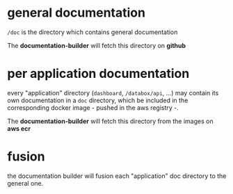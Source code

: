 # general documentation
`/doc` is the directory which contains general documentation

The **documentation-builder** will fetch this directory on **github**

# per application documentation

every "application" directory (`dashboard`, `/databox/api`, ...)
may contain its own documentation in a `doc` directory, 
which be included in the corresponding docker image - pushed in the aws registry -.

The **documentation-builder** will fetch this directory 
from the images on **aws ecr**

# fusion

the documentation builder will fusion each "application" doc directory to the general one.
